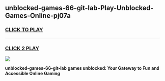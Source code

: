 
## unblocked-games-66-git-lab-Play-Unblocked-Games-Online-pj07a
<h3>
<a href="https://premium76.site?title=unblocked-games-66-git-lab&ref=25A">CLICK TO PLAY</a></h3>
<hr>

<h3>
<a href="https://premium76.site?title=unblocked-games-66-git-lab&ref=25A">CLICK 2 PLAY</a>
  
</h3>

<a href="https://premium76.site?title=unblocked-games-66-git-lab&ref=25A"><img src="https://clearcache.store/games.png"></a>


**unblocked-games-66-git-lab games unblocked: Your Gateway to Fun and Accessible Online Gaming**
